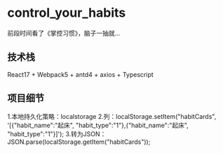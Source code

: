 # control_your_habits

前段时间看了《掌控习惯》，脑子一抽就...

## 技术栈

React17 + Webpack5 + antd4 + axios + Typescript

## 项目细节

1.本地持久化策略：localstorage
2.列：localStorage.setItem("habitCards", '[{"habit_name":"起床", "habit_type":"1"},{"habit_name":"起床", "habit_type":"1"}]');
3.转为JSON：JSON.parse(localStorage.getItem("habitCards"));

